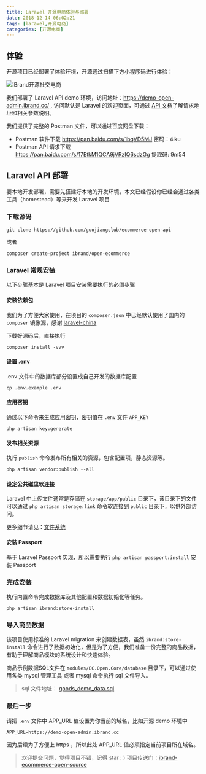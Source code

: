 ```yaml
---
title: Laravel 开源电商体验与部署
date: 2018-12-14 06:02:21
tags: [laravel,开源电商]
categories: [开源电商]
---
```


## 体验

开源项目已经部署了体验环境，开源通过扫描下方小程序码进行体验：

![iBrand开源社交电商](https://iyoyo.oss-cn-hangzhou.aliyuncs.com/post/miniprogramcode/1.jpg)

  我们部署了 Laravel API demo 环境，访问地址：https://demo-open-admin.ibrand.cc/ , 访问默认是 Laravel 的欢迎页面，可通过 [API 文档](http://dev.ibrand.com/docs/api/v1/index)了解请求地址和相关参数说明。

我们提供了完整的 Postman 文件，可以通过百度网盘下载：

- Postman 软件下载  https://pan.baidu.com/s/1bqVD5MJ  密码：4lku
- Postman API 请求下载  https://pan.baidu.com/s/17EtkM1QCA9jVRzIQ6sdzGg 提取码: 9m54

## Laravel API 部署

要本地开发部署，需要先搭建好本地的开发环境，本文已经假设你已经会通过各类工具（homestead）等来开发 Laravel 项目

### 下载源码

```
git clone https://github.com/guojiangclub/ecommerce-open-api
```
或者

```
composer create-project ibrand/open-ecommerce
```

### Laravel 常规安装

以下步骤基本是 Laravel 项目安装需要执行的必须步骤

#### 安装依赖包

我们为了方便大家使用，在项目的 `composer.json` 中已经默认使用了国内的 `composer` 镜像源，感谢 [laravel-china](https://laravel-china.org)

下载好源码后，直接执行

```
composer install -vvv
```

#### 设置 .env

.env 文件中的数据库部分设置成自己开发的数据库配置

```
cp .env.example .env
```

####  应用密钥

通过以下命令来生成应用密钥，密钥值在 `.env` 文件 `APP_KEY`
```
php artisan key:generate
```

#### 发布相关资源

执行 `publish` 命令发布所有相关的资源，包含配置项，静态资源等。

```
php artisan vendor:publish --all
```

#### 设定公共磁盘软连接

Laravel 中上传文件通常是存储在 `storage/app/public` 目录下，该目录下的文件可以通过 `php artisan storage:link` 命令软连接到 `public` 目录下，以供外部访问。

更多细节请见：[文件系统](https://laravel-china.org/docs/laravel/5.5/filesystem/1319)

#### 安装 Passport

基于 Laravel Passport 实现，所以需要执行 `php artisan passport:install` 安装 Passport

### 完成安装

执行内置命令完成数据库及其他配置和数据初始化等任务。

```
php artisan ibrand:store-install 
```

### 导入商品数据

该项目使用标准的 Laravel migration 来创建数据表，虽然 `ibrand:store-install` 命令进行了数据初始化，但是为了方便，我们准备一份完整的商品数据，有助于理解商品模块的系统设计和快速体验。

商品示例数据SQL文件在  `modules/EC.Open.Core/database` 目录下，可以通过使用各类 mysql 管理工具 或者 mysql 命令执行 sql 文件导入。

> sql 文件地址： [goods_demo_data.sql](https://github.com/guojiangclub/ecommerce-open-api/blob/master/modules/EC.Open.Core/database/goods_demo_data.sql)


### 最后一步

请把 `.env` 文件中 APP_URL 值设置为你当前的域名，比如开源 demo 环境中
```
APP_URL=https://demo-open-admin.ibrand.cc
```
因为后续为了方便上 https ，所以此处 APP_URL 值必须指定当前项目所在域名。

> 欢迎提交问题，觉得项目不错，记得 star : )    项目传送门：[ibrand-ecommerce-open-source](https://github.com/guojiangclub/ecommerce-open-api)